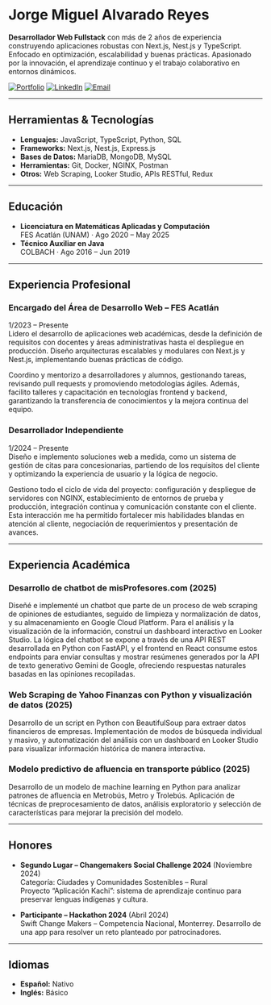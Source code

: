# Jorge Miguel Alvarado Reyes

**Desarrollador Web Fullstack** con más de 2 años de experiencia construyendo aplicaciones robustas con Next.js, Nest.js y TypeScript. Enfocado en optimización, escalabilidad y buenas prácticas. Apasionado por la innovación, el aprendizaje continuo y el trabajo colaborativo en entornos dinámicos.

[![Portfolio](https://img.shields.io/badge/Portafolio-Web-informational?style=flat&logo=google-chrome&color=blue)](https://jorgemike.github.io/Portafolio/)
[![LinkedIn](https://img.shields.io/badge/LinkedIn-jorge--alvarado--0bb17b218-blue?style=flat&logo=linkedin)](https://www.linkedin.com/in/jorge-alvarado-0bb17b218/)
[![Email](https://img.shields.io/badge/Email-alvaradojr2001%40gmail.com-red?style=flat&logo=gmail)](mailto:alvaradojr2001@gmail.com)

---

## Herramientas & Tecnologías

- **Lenguajes:** JavaScript, TypeScript, Python, SQL
- **Frameworks:** Next.js, Nest.js, Express.js
- **Bases de Datos:** MariaDB, MongoDB, MySQL
- **Herramientas:** Git, Docker, NGINX, Postman
- **Otros:** Web Scraping, Looker Studio, APIs RESTful, Redux

---

## Educación

- **Licenciatura en Matemáticas Aplicadas y Computación**  
  FES Acatlán (UNAM) · Ago 2020 – May 2025
- **Técnico Auxiliar en Java**  
  COLBACH · Ago 2016 – Jun 2019

---

## Experiencia Profesional

### Encargado del Área de Desarrollo Web – FES Acatlán

1/2023 – Presente  
Lidero el desarrollo de aplicaciones web académicas, desde la definición de requisitos con docentes y áreas administrativas hasta el despliegue en producción. Diseño arquitecturas escalables y modulares con Next.js y Nest.js, implementando buenas prácticas de código.

Coordino y mentorizo a desarrolladores y alumnos, gestionando tareas, revisando pull requests y promoviendo metodologías ágiles. Además, facilito talleres y capacitación en tecnologías frontend y backend, garantizando la transferencia de conocimientos y la mejora continua del equipo.

### Desarrollador Independiente

1/2024 – Presente  
Diseño e implemento soluciones web a medida, como un sistema de gestión de citas para concesionarias, partiendo de los requisitos del cliente y optimizando la experiencia de usuario y la lógica de negocio.

Gestiono todo el ciclo de vida del proyecto: configuración y despliegue de servidores con NGINX, establecimiento de entornos de prueba y producción, integración continua y comunicación constante con el cliente. Esta interacción me ha permitido fortalecer mis habilidades blandas en atención al cliente, negociación de requerimientos y presentación de avances.

---

## Experiencia Académica

### Desarrollo de chatbot de misProfesores.com (2025)

Diseñé e implementé un chatbot que parte de un proceso de web scraping de opiniones de estudiantes, seguido de limpieza y normalización de datos, y su almacenamiento en Google Cloud Platform. Para el análisis y la visualización de la información, construí un dashboard interactivo en Looker Studio. La lógica del chatbot se expone a través de una API REST desarrollada en Python con FastAPI, y el frontend en React consume estos endpoints para enviar consultas y mostrar resúmenes generados por la API de texto generativo Gemini de Google, ofreciendo respuestas naturales basadas en las opiniones recopiladas.

### Web Scraping de Yahoo Finanzas con Python y visualización de datos (2025)

Desarrollo de un script en Python con BeautifulSoup para extraer datos financieros de empresas. Implementación de modos de búsqueda individual y masivo, y automatización del análisis con un dashboard en Looker Studio para visualizar información histórica de manera interactiva.

### Modelo predictivo de afluencia en transporte público (2025)

Desarrollo de un modelo de machine learning en Python para analizar patrones de afluencia en Metrobús, Metro y Trolebús. Aplicación de técnicas de preprocesamiento de datos, análisis exploratorio y selección de características para mejorar la precisión del modelo.

---

## Honores

- **Segundo Lugar – Changemakers Social Challenge 2024** (Noviembre 2024)  
  Categoría: Ciudades y Comunidades Sostenibles – Rural  
  Proyecto “Aplicación Kachi”: sistema de aprendizaje continuo para preservar lenguas indígenas y cultura.

- **Participante – Hackathon 2024** (Abril 2024)  
  Swift Change Makers – Competencia Nacional, Monterrey. Desarrollo de una app para resolver un reto planteado por patrocinadores.

---

## Idiomas

- **Español:** Nativo
- **Inglés:** Básico

